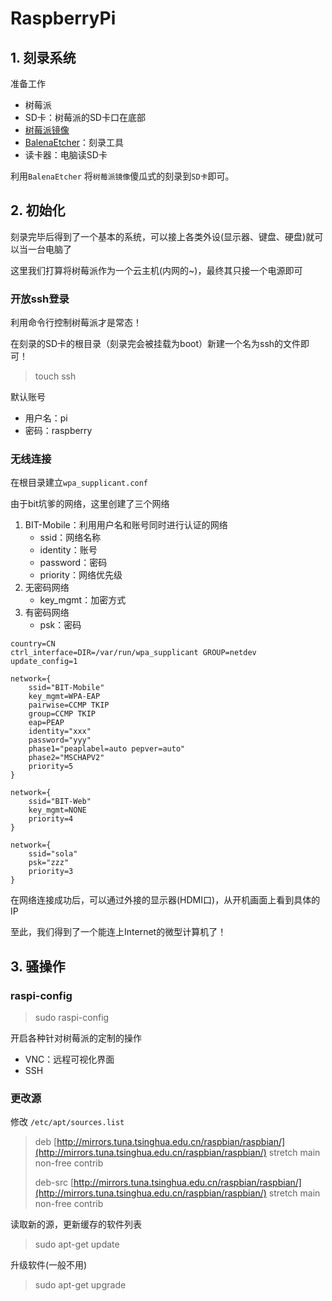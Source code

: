 # RaspberryPi

## 1. 刻录系统

准备工作

* 树莓派
* SD卡：树莓派的SD卡口在底部
* [树莓派镜像](https://www.raspberrypi.org/downloads/raspbian/%20)
* [BalenaEtcher](https://www.balena.io/etcher/)：刻录工具
* 读卡器：电脑读SD卡

利用`BalenaEtcher` 将`树莓派镜像`傻瓜式的刻录到`SD卡`即可。

## 2. 初始化

刻录完毕后得到了一个基本的系统，可以接上各类外设\(显示器、键盘、硬盘\)就可以当一台电脑了

这里我们打算将树莓派作为一个云主机\(内网的~\)，最终其只接一个电源即可

### 开放ssh登录

利用命令行控制树莓派才是常态！

在刻录的SD卡的根目录（刻录完会被挂载为boot）新建一个名为ssh的文件即可！

> touch ssh

默认账号

* 用户名：pi
* 密码：raspberry

### 无线连接

在根目录建立`wpa_supplicant.conf`

由于bit坑爹的网络，这里创建了三个网络

1. BIT-Mobile：利用用户名和账号同时进行认证的网络
   * ssid：网络名称
   * identity：账号
   * password：密码
   * priority：网络优先级
2. 无密码网络
   * key\_mgmt：加密方式
3. 有密码网络
   * psk：密码

```text
country=CN
ctrl_interface=DIR=/var/run/wpa_supplicant GROUP=netdev
update_config=1

network={
    ssid="BIT-Mobile"
    key_mgmt=WPA-EAP
    pairwise=CCMP TKIP
    group=CCMP TKIP
    eap=PEAP
    identity="xxx"
    password="yyy"
    phase1="peaplabel=auto pepver=auto"
    phase2="MSCHAPV2"
    priority=5
}

network={
    ssid="BIT-Web"
    key_mgmt=NONE
    priority=4
}

network={
    ssid="sola"
    psk="zzz"
    priority=3
}
```

在网络连接成功后，可以通过外接的显示器\(HDMI口\)，从开机画面上看到具体的IP

至此，我们得到了一个能连上Internet的微型计算机了！

## 3. 骚操作

### raspi-config

> sudo raspi-config

开启各种针对树莓派的定制的操作

* VNC：远程可视化界面
* SSH

### 更改源

修改 `/etc/apt/sources.list`

> deb [http://mirrors.tuna.tsinghua.edu.cn/raspbian/raspbian/](http://mirrors.tuna.tsinghua.edu.cn/raspbian/raspbian/) stretch main non-free contrib
>
> deb-src [http://mirrors.tuna.tsinghua.edu.cn/raspbian/raspbian/](http://mirrors.tuna.tsinghua.edu.cn/raspbian/raspbian/) stretch main non-free contrib

读取新的源，更新缓存的软件列表

> sudo apt-get update

升级软件\(一般不用\)

> sudo apt-get upgrade

